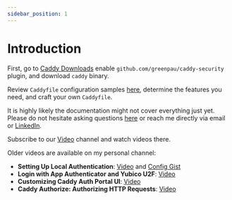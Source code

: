```yaml
---
sidebar_position: 1
---
```


# Introduction

First, go to <a href="https://caddyserver.com/download?package=github.com%2Fgreenpau%2Fcaddy-security" target="_blank">Caddy Downloads</a> 
enable `github.com/greenpau/caddy-security` plugin, and download `caddy` binary.

Review `Caddyfile` configuration samples <a href="https://github.com/authcrunch/authcrunch.github.io/tree/main/assets/conf" target="_blank">here</a>,
determine the features you need, and craft your own `Caddyfile`.

It is highly likely the documentation might not cover everything just yet.
Please do not hesitate asking questions <a href="https://github.com/greenpau/caddy-security/issues/new/choose" target="_blank">here</a>
or reach me directly via email or <a href="https://www.linkedin.com/in/greenpau/" target="_blank">LinkedIn</a>.

Subscribe to our [Video](https://www.youtube.com/@AuthCrunch) channel and watch videos there.

Older videos are available on my personal channel:

* **Setting Up Local Authentication**: [Video](https://www.youtube.com/watch?v=k8tbbffMGZk)
  and [Config Gist](https://gist.github.com/greenpau/dbfadd3c9fee21dbb0a0d3902a8d0ec0)
* **Login with App Authenticator and Yubico U2F**: [Video](https://youtu.be/poOkq_jb1B0)
* **Customizing Caddy Auth Portal UI**: [Video](https://www.youtube.com/watch?v=20XOn-RBIX0&t=0s)
* **Caddy Authorize: Authorizing HTTP Requests**: [Video](https://www.youtube.com/watch?v=Mxbjfv47YiQ&t=1s&vq=hd1080)
